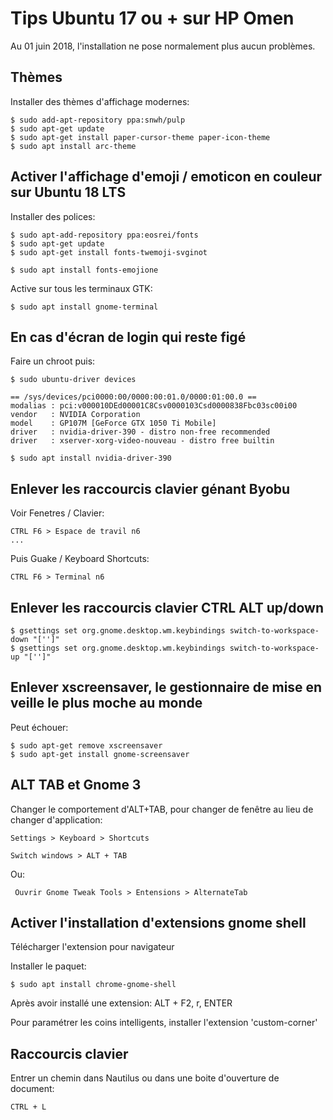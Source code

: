 # Tips Ubuntu 17 ou + sur HP Omen

Au 01 juin 2018, l'installation ne pose normalement plus aucun problèmes.


## Thèmes

Installer des thèmes d'affichage modernes:

	$ sudo add-apt-repository ppa:snwh/pulp
	$ sudo apt-get update
	$ sudo apt-get install paper-cursor-theme paper-icon-theme
	$ sudo apt install arc-theme


## Activer l'affichage d'emoji / emoticon en couleur sur Ubuntu 18 LTS

Installer des polices:

	$ sudo apt-add-repository ppa:eosrei/fonts
	$ sudo apt-get update
	$ sudo apt-get install fonts-twemoji-svginot

	$ sudo apt install fonts-emojione

Active sur tous les terminaux GTK:

	$ sudo apt install gnome-terminal


## En cas d'écran de login qui reste figé

Faire un chroot puis:

	$ sudo ubuntu-driver devices

	== /sys/devices/pci0000:00/0000:00:01.0/0000:01:00.0 ==
	modalias : pci:v000010DEd00001C8Csv0000103Csd0000838Fbc03sc00i00
	vendor   : NVIDIA Corporation
	model    : GP107M [GeForce GTX 1050 Ti Mobile]
	driver   : nvidia-driver-390 - distro non-free recommended
	driver   : xserver-xorg-video-nouveau - distro free builtin

	$ sudo apt install nvidia-driver-390


## Enlever les raccourcis clavier génant Byobu

Voir Fenetres / Clavier:

	CTRL F6 > Espace de travil n6
	...

Puis Guake / Keyboard Shortcuts:

	CTRL F6 > Terminal n6


## Enlever les raccourcis clavier CTRL ALT up/down

	$ gsettings set org.gnome.desktop.wm.keybindings switch-to-workspace-down "['']"
	$ gsettings set org.gnome.desktop.wm.keybindings switch-to-workspace-up "['']"


## Enlever xscreensaver, le gestionnaire de mise en veille le plus moche au monde

Peut échouer:

	$ sudo apt-get remove xscreensaver
	$ sudo apt-get install gnome-screensaver


## ALT TAB et Gnome 3

Changer le comportement d'ALT+TAB, pour changer de fenêtre au lieu de changer d'application:

	Settings > Keyboard > Shortcuts 

	Switch windows > ALT + TAB

Ou:

	 Ouvrir Gnome Tweak Tools > Entensions > AlternateTab


## Activer l'installation d'extensions gnome shell 

Télécharger l'extension pour navigateur

Installer le paquet:

	$ sudo apt install chrome-gnome-shell

Après avoir installé une extension: ALT + F2, r, ENTER

Pour paramétrer les coins intelligents, installer l'extension 'custom-corner' 
	

## Raccourcis clavier

Entrer un chemin dans Nautilus ou dans une boite d'ouverture de document:

	CTRL + L


